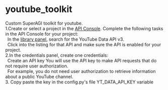# youtube_toolkit
Custom SuperAGI toolkit for youtube. <br/>
1.Create or select a project in the [API Console](https://console.cloud.google.com/). Complete the following tasks in the API Console for your project: <br />
  &ensp;In the [library panel](https://console.developers.google.com/apis/credentials), search for the YouTube Data API v3. <br/>
  &ensp;Click into the listing for that API and make sure the API is enabled for your project. <br />
2.In the credentials panel, create one credentials: <br />
  &ensp;Create an API key You will use the API key to make API requests that do not require user authorization.<br/>
  &ensp;For example, you do not need user authorization to retrieve information about a public YouTube channel. <br />
3. Copy paste the key in the config.py's file YT_DATA_API_KEY variable
